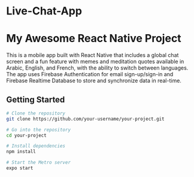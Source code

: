 # Live-Chat-App
# My Awesome React Native Project

This is a mobile app built with React Native that includes a global chat screen and a fun feature with memes and meditation quotes available in Arabic, English, and French, with the ability to switch between languages. The app uses Firebase Authentication for email sign-up/sign-in and Firebase Realtime Database to store and synchronize data in real-time.

## Getting Started

```sh
# Clone the repository
git clone https://github.com/your-username/your-project.git

# Go into the repository
cd your-project

# Install dependencies
npm install

# Start the Metro server
expo start
